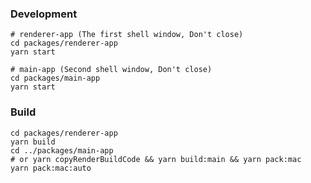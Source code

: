

### Development

```shell
# renderer-app (The first shell window, Don't close)
cd packages/renderer-app
yarn start

# main-app (Second shell window, Don't close)
cd packages/main-app
yarn start
```

### Build

```shell
cd packages/renderer-app
yarn build
cd ../packages/main-app
# or yarn copyRenderBuildCode && yarn build:main && yarn pack:mac
yarn pack:mac:auto
```
